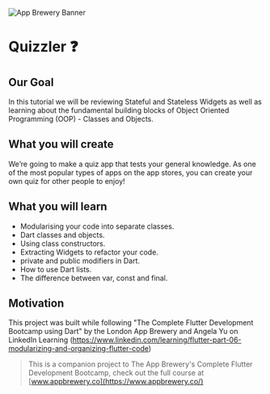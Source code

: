 ![App Brewery Banner](https://github.com/londonappbrewery/Images/blob/master/AppBreweryBanner.png)


# Quizzler ❓

## Our Goal

In this tutorial we will be reviewing Stateful and Stateless Widgets as well as learning about the fundamental building blocks of Object Oriented Programming (OOP) - Classes and Objects. 


## What you will create

We’re going to make a quiz app that tests your general knowledge. As one of the most popular types of apps on the app stores, you can create your own quiz for other people to enjoy!


## What you will learn

- Modularising your code into separate classes.
- Dart classes and objects.
- Using class constructors.
- Extracting Widgets to refactor your code.
- private and public modifiers in Dart.
- How to use Dart lists.
- The difference between var, const and final.


## Motivation

This project was built while following "The Complete Flutter Development Bootcamp using Dart" by the London App Brewery and Angela Yu on LinkedIn Learning (https://www.linkedin.com/learning/flutter-part-06-modularizing-and-organizing-flutter-code)


>This is a companion project to The App Brewery's Complete Flutter Development Bootcamp, check out the full course at [www.appbrewery.co](https://www.appbrewery.co/)
